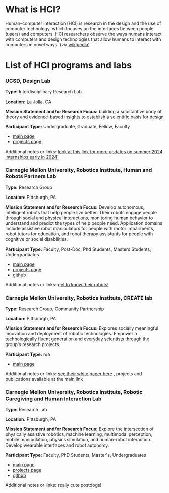 # What is HCI?
Human–computer interaction (HCI) is research in the design and the use of computer technology, which focuses on the interfaces between people (users) and computers. HCI researchers observe the ways humans interact with computers and design technologies that allow humans to interact with computers in novel ways. (via [wikipedia](https://en.wikipedia.org/wiki/Human%E2%80%93computer_interaction#:~:text=Human%E2%80%93computer%20interaction%20(HCI),with%20computers%20in%20novel%20ways.))

# List of HCI programs and labs

### UCSD, Design Lab

**Type:** Interdisciplinary Research Lab

**Location:** La Jolla, CA

**Mission Statement and/or Research Focus:** building a substantive body of theory and evidence-based insights to establish a scientific basis for design

**Participant Type:** Undergraduate, Graduate, Fellow, Faculty

- [main page](https://designlab.ucsd.edu/)
- [projects page](https://designlab.ucsd.edu/research/)


Additional notes or links: [look at this link for more updates on summer 2024 internships  early in 2024!](https://designlab.ucsd.edu/jobs/internships/)


### Carnegie Mellon University, Robotics Institute, Human and Robots Partners Lab

**Type:** Research Group

**Location:** Pittsburgh, PA

**Mission Statement and/or Research Focus:** Develop autonomous, intelligent robots that help people live better. Their robots engage people through social and physical interactions, monitoring human behavior to understand and predict the types of help people need. Application domains include assistive robot manipulators for people with motor impairments, robot tutors for education, and robot therapy assistants for people with cognitive or social disabilities.

**Participant Type:** Faculty, Post-Doc, Phd Students, Masters Students, Undergraduates

- [main page](http://harp.ri.cmu.edu/)
- [projects page](http://harp.ri.cmu.edu/research/)
- [github](https://github.com/harplab)

Additional notes or links: [get to know their robots!](http://harp.ri.cmu.edu/bots/)


### Carnegie Mellon University, Robotics Institute, CREATE lab

**Type:** Research Group, Community Partnership

**Location:** Pittsburgh, PA

**Mission Statement and/or Research Focus:** Explores socially meaningful innovation and deployment of robotic technologies. Empower a technologically fluent generation and everyday scientists through the group's research projects.

**Participant Type:** n/a

- [main page](http://www.createlab.ri.cmu.edu/)

Additional notes or links: [see their white paper here](https://cmucreatelab.org/files/create_lab_white_paper.pdf) , projects and publications available at the main link


### Carnegie Mellon University, Robotics Institute, Robotic Caregiving and Human Interaction Lab

**Type:** Research Lab

**Location:** Pittsburgh, PA

**Mission Statement and/or Research Focus:** Explore the intersection of physically assistive robotics, machine learning, multimodal perception, mobile manipulation, physics simulation, and human-robot interaction. Develop wearable interfaces and robot autonomy.

**Participant Type:** Faculty, PhD Students, Master's, Undergraduates

- [main page](https://rchi-lab.github.io/members/)
- [projects page](https://rchi-lab.github.io/publications/)
- [github](https://github.com/orgs/RCHI-Lab/repositories)

Additional notes or links: really cute postdogs!





